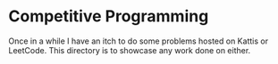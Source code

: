 # Competitive Programming

Once in a while I have an itch to do some problems hosted on Kattis or LeetCode. This directory is to showcase any work done on either.
